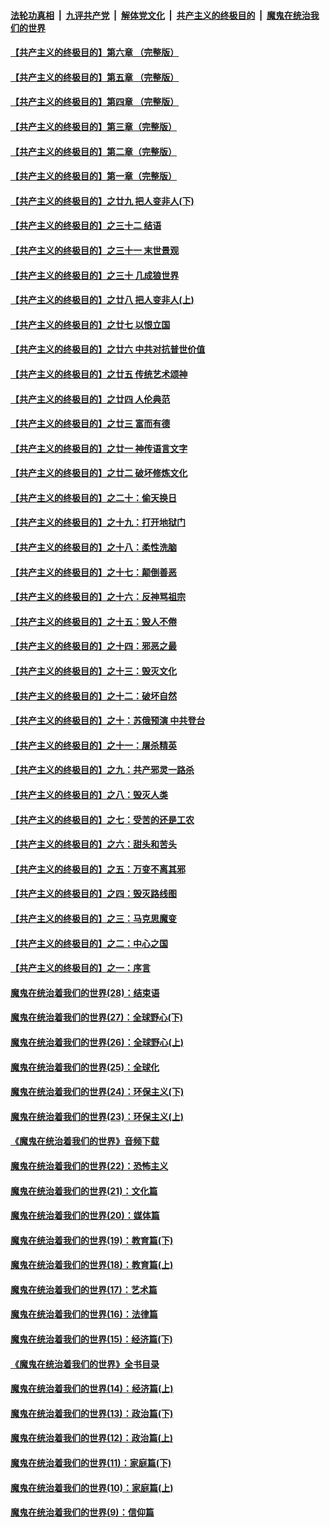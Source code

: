 

####  [法轮功真相](../../../../basic/blob/master/README.md?t=07040502) &nbsp;|&nbsp; [九评共产党](../../../../9ping.md/blob/master/README.md?t=07040502) &nbsp;|&nbsp; [解体党文化](../../../../jtdwh.md/blob/master/README.md?t=07040502)  &nbsp;|&nbsp; [共产主义的终极目的](../../../../gczydzjmd.md/blob/master/README.md?t=07040502) &nbsp;|&nbsp; [魔鬼在统治我们的世界](../../../../mgztzwmdsj.md/blob/master/README.md?t=07040502) 

#### [【共产主义的终极目的】第六章 （完整版）](../pages/nsc422/n11428913.md?t=07040502) 

#### [【共产主义的终极目的】第五章 （完整版）](../pages/nsc422/n11428912.md?t=07040502) 

#### [【共产主义的终极目的】第四章 （完整版）](../pages/nsc422/n11428907.md?t=07040502) 

#### [【共产主义的终极目的】第三章（完整版）](../pages/nsc422/n11428848.md?t=07040502) 

#### [【共产主义的终极目的】第二章（完整版）](../pages/nsc422/n11428831.md?t=07040502) 

#### [【共产主义的终极目的】第一章（完整版）](../pages/nsc422/n11417651.md?t=07040502) 

#### [【共产主义的终极目的】之廿九 把人变非人(下)](../pages/nsc422/n11344140.md?t=07040502) 

#### [【共产主义的终极目的】之三十二 结语](../pages/nsc422/n11360535.md?t=07040502) 

#### [【共产主义的终极目的】之三十一 末世景观](../pages/nsc422/n11351129.md?t=07040502) 

#### [【共产主义的终极目的】之三十 几成狼世界](../pages/nsc422/n11348280.md?t=07040502) 

#### [【共产主义的终极目的】之廿八 把人变非人(上)](../pages/nsc422/n11340492.md?t=07040502) 

#### [【共产主义的终极目的】之廿七 以恨立国](../pages/nsc422/n11336944.md?t=07040502) 

#### [【共产主义的终极目的】之廿六 中共对抗普世价值](../pages/nsc422/n11324785.md?t=07040502) 

#### [【共产主义的终极目的】之廿五 传统艺术颂神](../pages/nsc422/n11296396.md?t=07040502) 

#### [【共产主义的终极目的】之廿四 人伦典范](../pages/nsc422/n11296397.md?t=07040502) 

#### [【共产主义的终极目的】之廿三 富而有德](../pages/nsc422/n11283598.md?t=07040502) 

#### [【共产主义的终极目的】之廿一 神传语言文字](../pages/nsc422/n11263265.md?t=07040502) 

#### [【共产主义的终极目的】之廿二 破坏修炼文化](../pages/nsc422/n11245728.md?t=07040502) 

#### [【共产主义的终极目的】之二十：偷天换日](../pages/nsc422/n11238846.md?t=07040502) 

#### [【共产主义的终极目的】之十九：打开地狱门](../pages/nsc422/n11206376.md?t=07040502) 

#### [【共产主义的终极目的】之十八：柔性洗脑](../pages/nsc422/n11199994.md?t=07040502) 

#### [【共产主义的终极目的】之十七：颠倒善恶](../pages/nsc422/n11179782.md?t=07040502) 

#### [【共产主义的终极目的】之十六：反神骂祖宗](../pages/nsc422/n11166798.md?t=07040502) 

#### [【共产主义的终极目的】之十五：毁人不倦](../pages/nsc422/n11166792.md?t=07040502) 

#### [【共产主义的终极目的】之十四：邪恶之最](../pages/nsc422/n11150249.md?t=07040502) 

#### [【共产主义的终极目的】之十三：毁灭文化](../pages/nsc422/n11135227.md?t=07040502) 

#### [【共产主义的终极目的】之十二：破坏自然](../pages/nsc422/n11135214.md?t=07040502) 

#### [【共产主义的终极目的】之十：苏俄预演 中共登台](../pages/nsc422/n11118424.md?t=07040502) 

#### [【共产主义的终极目的】之十一：屠杀精英](../pages/nsc422/n11118442.md?t=07040502) 

#### [【共产主义的终极目的】之九：共产邪灵一路杀](../pages/nsc422/n11114139.md?t=07040502) 

#### [【共产主义的终极目的】之八：毁灭人类](../pages/nsc422/n11108503.md?t=07040502) 

#### [【共产主义的终极目的】之七：受苦的还是工农](../pages/nsc422/n11101809.md?t=07040502) 

#### [【共产主义的终极目的】之六：甜头和苦头](../pages/nsc422/n11096971.md?t=07040502) 

#### [【共产主义的终极目的】之五：万变不离其邪](../pages/nsc422/n11091285.md?t=07040502) 

#### [【共产主义的终极目的】之四：毁灭路线图](../pages/nsc422/n11086284.md?t=07040502) 

#### [【共产主义的终极目的】之三：马克思魔变](../pages/nsc422/n11061941.md?t=07040502) 

#### [【共产主义的终极目的】之二：中心之国](../pages/nsc422/n11047728.md?t=07040502) 

#### [【共产主义的终极目的】之一：序言](../pages/nsc422/n11086077.md?t=07040502) 

#### [魔鬼在统治着我们的世界(28)：结束语](../pages/nsc422/n10936246.md?t=07040502) 

#### [魔鬼在统治着我们的世界(27)：全球野心(下)](../pages/nsc422/n10928319.md?t=07040502) 

#### [魔鬼在统治着我们的世界(26)：全球野心(上)](../pages/nsc422/n10900318.md?t=07040502) 

#### [魔鬼在统治着我们的世界(25)：全球化](../pages/nsc422/n10788205.md?t=07040502) 

#### [魔鬼在统治着我们的世界(24)：环保主义(下)](../pages/nsc422/n10695307.md?t=07040502) 

#### [魔鬼在统治着我们的世界(23)：环保主义(上)](../pages/nsc422/n10688613.md?t=07040502) 

#### [《魔鬼在统治着我们的世界》音频下载](../pages/nsc422/n10635553.md?t=07040502) 

#### [魔鬼在统治着我们的世界(22)：恐怖主义](../pages/nsc422/n10614727.md?t=07040502) 

#### [魔鬼在统治着我们的世界(21)：文化篇](../pages/nsc422/n10597706.md?t=07040502) 

#### [魔鬼在统治着我们的世界(20)：媒体篇](../pages/nsc422/n10586579.md?t=07040502) 

#### [魔鬼在统治着我们的世界(19)：教育篇(下)](../pages/nsc422/n10564808.md?t=07040502) 

#### [魔鬼在统治着我们的世界(18)：教育篇(上)](../pages/nsc422/n10526970.md?t=07040502) 

#### [魔鬼在统治着我们的世界(17)：艺术篇](../pages/nsc422/n10499093.md?t=07040502) 

#### [魔鬼在统治着我们的世界(16)：法律篇](../pages/nsc422/n10485969.md?t=07040502) 

#### [魔鬼在统治着我们的世界(15)：经济篇(下)](../pages/nsc422/n10469975.md?t=07040502) 

#### [《魔鬼在统治着我们的世界》全书目录](../pages/nsc422/n10464261.md?t=07040502) 

#### [魔鬼在统治着我们的世界(14)：经济篇(上)](../pages/nsc422/n10457370.md?t=07040502) 

#### [魔鬼在统治着我们的世界(13)：政治篇(下)](../pages/nsc422/n10448270.md?t=07040502) 

#### [魔鬼在统治着我们的世界(12)：政治篇(上)](../pages/nsc422/n10444576.md?t=07040502) 

#### [魔鬼在统治着我们的世界(11)：家庭篇(下)](../pages/nsc422/n10440961.md?t=07040502) 

#### [魔鬼在统治着我们的世界(10)：家庭篇(上)](../pages/nsc422/n10435448.md?t=07040502) 

#### [魔鬼在统治着我们的世界(9)：信仰篇](../pages/nsc422/n10432159.md?t=07040502) 

